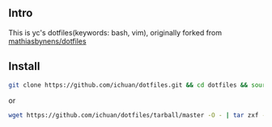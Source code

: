 ## Intro

This is yc's dotfiles(keywords: bash, vim), originally forked from [mathiasbynens/dotfiles](https://github.com/mathiasbynens/dotfiles)

## Install

```bash
git clone https://github.com/ichuan/dotfiles.git && cd dotfiles && source bootstrap.sh
```

or

```bash
wget https://github.com/ichuan/dotfiles/tarball/master -O - | tar zxf - && bash ichuan-dotfiles-*/bootstrap.sh
```
